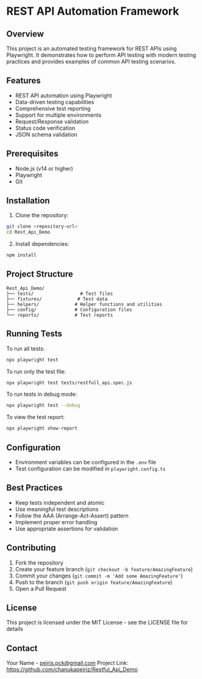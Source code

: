 # REST API Automation Framework

## Overview
This project is an automated testing framework for REST APIs using Playwright. It demonstrates how to perform API testing with modern testing practices and provides examples of common API testing scenarios.

## Features
- REST API automation using Playwright
- Data-driven testing capabilities
- Comprehensive test reporting
- Support for multiple environments
- Request/Response validation
- Status code verification
- JSON schema validation

## Prerequisites
- Node.js (v14 or higher)
- Playwright
- Git

## Installation
1. Clone the repository:
```bash
git clone <repository-url>
cd Rest_Api_Demo
```

2. Install dependencies:
```bash
npm install
```

## Project Structure
```
Rest_Api_Demo/
├── tests/                 # Test files
├── fixtures/             # Test data
├── helpers/             # Helper functions and utilities
├── config/              # Configuration files
└── reports/             # Test reports
```

## Running Tests
To run all tests:
```bash
npx playwright test
```

To run only the test file:
```bash
npx playwright test tests/restfull_api.spec.js
```

To run tests in debug mode:
```bash
npx playwright test --debug
```

To view the test report:
```bash
npx playwright show-report
```

## Configuration
- Environment variables can be configured in the `.env` file
- Test configuration can be modified in `playwright.config.ts`

## Best Practices
- Keep tests independent and atomic
- Use meaningful test descriptions
- Follow the AAA (Arrange-Act-Assert) pattern
- Implement proper error handling
- Use appropriate assertions for validation

## Contributing
1. Fork the repository
2. Create your feature branch (`git checkout -b feature/AmazingFeature`)
3. Commit your changes (`git commit -m 'Add some AmazingFeature'`)
4. Push to the branch (`git push origin feature/AmazingFeature`)
5. Open a Pull Request

## License
This project is licensed under the MIT License - see the LICENSE file for details

## Contact
Your Name - peiris.pck@gmail.com
Project Link: https://github.com/chanukapeiriz/Restful_Api_Demo
